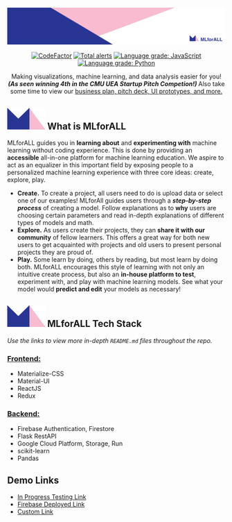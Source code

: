 <p align="center">
<img src="frontend/src/pictures/backgrounds/banner.jpeg" />
</p>

<p align="center">
<a rel="noopener noreferrer" target="_blank" href="https://www.codefactor.io/repository/github/mlforall-app/mlforall"><img src="https://www.codefactor.io/repository/github/mlforall-app/mlforall/badge" alt="CodeFactor" /></a>
<a rel="noopener noreferrer" target="_blank" href="https://lgtm.com/projects/g/MLforALL-app/MLforAll/alerts/"><img alt="Total alerts" src="https://img.shields.io/lgtm/alerts/g/MLforALL-app/MLforAll.svg?logo=lgtm&logoWidth=18"/></a>
<a rel="noopener noreferrer" target="_blank" href="https://lgtm.com/projects/g/MLforALL-app/MLforAll/context:javascript"><img alt="Language grade: JavaScript" src="https://img.shields.io/lgtm/grade/javascript/g/MLforALL-app/MLforAll.svg?logo=lgtm&logoWidth=18"/></a>
<a rel="noopener noreferrer" target="_blank" href="https://lgtm.com/projects/g/MLforALL-app/MLforAll/context:python"><img alt="Language grade: Python" src="https://img.shields.io/lgtm/grade/python/g/MLforALL-app/MLforAll.svg?logo=lgtm&logoWidth=18"/></a>
<p>

<p align="center">
Making visualizations, machine learning, and data analysis easier for you! <b><i> (As seen winning 4th in the CMU UEA Startup Pitch Competion!) </i></b> Also take some time to view our <a href="https://linktr.ee/mlforall" rel="noopener noreferrer" target="_blank">business plan, pitch deck, UI prototypes, and more. </a>
</p></a>

<h2> <img src="frontend/src/pictures/backgrounds/logo.png" height="50"/> What is MLforALL </h2>

MLforALL guides you in **learning about** and **experimenting with** machine learning without coding experience. This is done by providing an **accessible** all-in-one platform for machine learning education. We aspire to act as an equalizer in this important field by exposing people to a personalized machine learning experience with three core ideas: create, explore, play.

- **Create.** To create a project, all users need to do is upload data or select one of our examples! MLforAll guides users through a **_step-by-step process_** of creating a model. Follow explanations as to **why** users are choosing certain parameters and read in-depth explanations of different types of models and math.
- **Explore.** As users create their projects, they can **share it with our community** of fellow learners. This offers a great way for both new users to get acquainted with projects and old users to present personal projects they are proud of.
- **Play.** Some learn by doing, others by reading, but most learn by doing both. MLforALL encourages this style of learning with not only an intuitive create process, but also an **in-house platform to test**, experiment with, and play with machine learning models. See what your model would **predict and edit** your models as necessary!

<h2> <img src="frontend/src/pictures/backgrounds/logo.png" height="50"/> MLforALL Tech Stack </h2>

_Use the links to view more in-depth `README.md` files throughout the repo._

### [Frontend:](https://github.com/lenghuang/MLforAll/tree/master/frontend/src)

- Materialize-CSS
- Material-UI
- ReactJS
- Redux

### [Backend:](https://github.com/lenghuang/MLforAll/tree/master/api)

- Firebase Authentication, Firestore
- Flask RestAPI
- Google Cloud Platform, Storage, Run
- scikit-learn
- Pandas

## Demo Links

- [In Progress Testing Link](https://mlforall-app.github.io/MLforAll/)
- [Firebase Deployed Link](https://mlforall-14bf7.firebaseapp.com/)
- [Custom Link](https://mlforall.xyz/)
